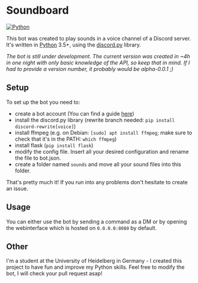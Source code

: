 # Soundboard

[![Python](https://img.shields.io/badge/python-3.5%2C%203.6-blue.svg?style=flat-square)](https://www.python.org/downloads/)

This bot was created to play sounds in a voice channel of a Discord server. It's written in [Python](https://www.python.org "Python homepage") 3.5+, using the [discord.py](https://github.com/Rapptz/discord.py) library.

*The bot is still under development. The current version was created in ~4h in one night with only basic knowledge of the API, so keep that in mind. If I had to provide a version number, it probably would be alpha-0.0.1 ;)*

## Setup

To set up the bot you need to:
* create a bot account (You can find a guide [here](https://github.com/reactiflux/discord-irc/wiki/Creating-a-discord-bot-&-getting-a-token))
* install the discord.py library (rewrite branch needed: `pip install discord-rewrite[voice]`)
* install ffmpeg (e.g. on Debian: `[sudo] apt install ffmpeg`; make sure to check that it's in the PATH: `which ffmpeg`)
* install flask (`pip install flask`)
* modify the config file. Insert all your desired configuration and rename the file to bot.json.
* create a folder named `sounds` and move all your sound files into this folder.

That's pretty much it! If you run into any problems don't hesitate to create an issue.

## Usage
You can either use the bot by sending a command as a DM or by opening the webinterface which is hosted on `0.0.0.0:8080` by default.

## Other

I'm a student at the University of Heidelberg in Germany - I created this project to have fun and improve my Python skills. Feel free to modify the bot, I will check your pull request asap!

